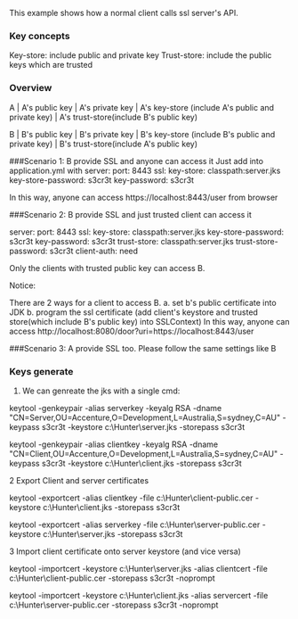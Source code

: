 This example shows how a normal client calls ssl server's API. 

### Key concepts
Key-store: include public and private key
Trust-store: include the public keys which are trusted

### Overview
>
A | A's public key | A's private key | A's key-store (include A's public and private key) | A's trust-store(include B's public key)
>
B | B's public key | B's private key | B's key-store (include B's public and private key) | B's trust-store(include A's public key)

###Scenario 1:  B provide SSL and anyone can access it
Just add into application.yml with 
server:
  port: 8443
  ssl:
    key-store: classpath:server.jks
    key-store-password: s3cr3t
    key-password: s3cr3t

In this way, anyone can access https://localhost:8443/user from browser

###Scenario 2:  B provide SSL and just trusted client can access it
>
server:
  port: 8443
  ssl:
    key-store: classpath:server.jks
    key-store-password: s3cr3t
    key-password: s3cr3t
    trust-store: classpath:server.jks
    trust-store-password: s3cr3t
    client-auth: need
    
Only the clients with trusted public key can access B.

Notice:
>
There are 2 ways for a client to access B.
a. set b's public certificate into JDK
b. program the ssl certificate (add client's keystore and trusted store(which include B's public key) into SSLContext)
In this way, anyone can access http://localhost:8080/door?uri=https://localhost:8443/user


###Scenario 3:  A provide SSL too. Please follow the same settings like B

### Keys generate
1. We can genreate the jks with a single cmd:
> 
keytool -genkeypair -alias serverkey -keyalg RSA -dname "CN=Server,OU=Accenture,O=Development,L=Australia,S=sydney,C=AU" -keypass s3cr3t -keystore c:\Hunter\server.jks -storepass s3cr3t 
>
keytool -genkeypair -alias clientkey -keyalg RSA -dname "CN=Client,OU=Accenture,O=Development,L=Australia,S=sydney,C=AU" -keypass s3cr3t -keystore c:\Hunter\client.jks -storepass s3cr3t

2 Export Client and server certificates
>
keytool -exportcert -alias clientkey -file c:\Hunter\client-public.cer -keystore c:\Hunter\client.jks -storepass s3cr3t 
>
keytool -exportcert -alias serverkey -file c:\Hunter\server-public.cer -keystore c:\Hunter\server.jks -storepass s3cr3t 

3 Import client certificate onto server keystore (and vice versa)
>
keytool -importcert -keystore c:\Hunter\server.jks -alias clientcert -file c:\Hunter\client-public.cer -storepass s3cr3t -noprompt
>
keytool -importcert -keystore c:\Hunter\client.jks -alias servercert -file c:\Hunter\server-public.cer -storepass s3cr3t -noprompt



